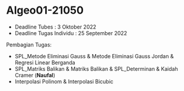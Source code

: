 # Algeo01-21050

- Deadline Tubes : 3 Oktober 2022
- Deadline Tugas Individu : 25 September 2022


Pembagian Tugas:
- SPL_Metode Eliminasi Gauss & Metode Eliminasi Gauss Jordan & Regresi Linear Berganda
- SPL_Matriks Balikan & Matriks Balikan & SPL_Determinan & Kaidah Cramer (**Naufal**)
- Interpolasi Polinom & Interpolasi Bicubic 


